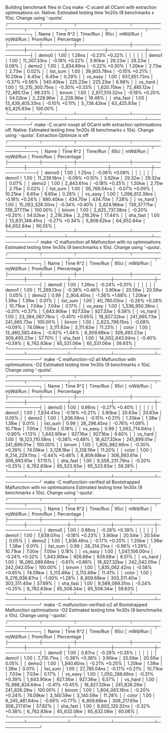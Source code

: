 Building benchmark files in Coq
make -C ocaml all
OCaml with extraction optimisations on. Native:
Estimated testing time 1m20s (8 benchmarks x 10s). Change using '-quota'.
┌──────────┬──────────┬─────────────────┬───────────────┬────────────┬────────────┬────────────┬────────────┐
│ Name     │ Time R^2 │        Time/Run │          95ci │    mWd/Run │   mjWd/Run │   Prom/Run │ Percentage │
├──────────┼──────────┼─────────────────┼───────────────┼────────────┼────────────┼────────────┼────────────┤
│ demo0    │     1.00 │          1.26ns │ -0.23% +0.22% │            │            │            │            │
│ demo1    │     1.00 │     11_307.33ns │ -0.18% +0.22% │     3.90kw │     29.23w │     29.23w │      0.08% │
│ demo2    │     1.00 │      2_834.89ns │ -0.22% +0.30% │     1.20kw │      2.73w │      2.73w │      0.02% │
│ list_sum │     1.00 │     39_603.78ns │ -0.15% +0.21% │    10.20kw │      6.45w │      6.45w │      0.29% │
│ vs_easy  │     1.00 │    937_851.73ns │ -0.37% +0.56% │   545.40kw │    225.23w │    225.23w │      6.98% │
│ vs_hard  │     1.00 │ 13_215_300.75ns │ -0.30% +0.33% │ 1_620.70kw │ 72_485.12w │ 72_485.12w │     98.33% │
│ binom    │     1.00 │  2_617_510.32ns │ -0.18% +0.20% │    54.02kw │  2_228.96w │  2_228.96w │     19.48% │
│ sha_fast │     1.00 │ 13_439_405.33ns │ -0.10% +0.11% │ 5_738.42kw │ 63_425.93w │ 63_425.93w │    100.00% │
└──────────┴──────────┴─────────────────┴───────────────┴────────────┴────────────┴────────────┴────────────┘
make -C ocaml-noopt all
OCaml with extraction optimisations off. Native:
Estimated testing time 1m20s (8 benchmarks x 10s). Change using '-quota'.
Extraction Optimize is off
┌──────────┬──────────┬─────────────────┬───────────────┬────────────┬─────────────┬─────────────┬────────────┐
│ Name     │ Time R^2 │        Time/Run │          95ci │    mWd/Run │    mjWd/Run │    Prom/Run │ Percentage │
├──────────┼──────────┼─────────────────┼───────────────┼────────────┼─────────────┼─────────────┼────────────┤
│ demo0    │     1.00 │          1.25ns │ -0.06% +0.08% │            │             │             │            │
│ demo1    │     1.00 │     11_239.18ns │ -0.09% +0.10% │     3.92kw │      29.32w │      29.32w │      0.07% │
│ demo2    │     1.00 │      2_843.61ns │ -0.18% +0.25% │     1.20kw │       2.75w │       2.75w │      0.02% │
│ list_sum │     1.00 │     39_766.04ns │ -0.07% +0.09% │    10.21kw │       6.65w │       6.65w │      0.26% │
│ vs_easy  │     1.00 │  1_096_612.39ns │ -0.18% +0.24% │   880.40kw │     434.70w │     434.70w │      7.28% │
│ vs_hard  │     1.00 │ 15_053_528.30ns │ -0.34% +0.40% │ 3_624.96kw │ 139_377.11w │ 139_377.11w │    100.00% │
│ binom    │     1.00 │  2_625_737.38ns │ -0.20% +0.20% │    54.02kw │   2_216.26w │   2_216.26w │     17.44% │
│ sha_fast │     1.00 │ 13_631_146.41ns │ -0.27% +0.34% │ 5_806.62kw │  64_652.84w │  64_652.84w │     90.55% │
└──────────┴──────────┴─────────────────┴───────────────┴────────────┴─────────────┴─────────────┴────────────┘
make -C malfunction all
Malfunction with no optimisations
Estimated testing time 1m30s (9 benchmarks x 10s). Change using '-quota'.
┌──────────┬──────────┬─────────────────┬───────────────┬─────────────┬─────────────┬─────────────┬────────────┐
│ Name     │ Time R^2 │        Time/Run │          95ci │     mWd/Run │    mjWd/Run │    Prom/Run │ Percentage │
├──────────┼──────────┼─────────────────┼───────────────┼─────────────┼─────────────┼─────────────┼────────────┤
│ demo0    │     1.00 │          1.26ns │ -0.24% +0.31% │             │             │             │            │
│ demo1    │     1.00 │     11_289.13ns │ -0.38% +0.46% │      3.90kw │      20.59w │      20.59w │      0.05% │
│ demo2    │     0.99 │      2_904.40ns │ -1.36% +1.68% │      1.20kw │       1.39w │       1.39w │      0.01% │
│ list_sum │     1.00 │     40_780.03ns │ -0.26% +0.28% │     10.71kw │       7.04w │       7.04w │      0.17% │
│ vs_easy  │     1.00 │  1_536_950.38ns │ -0.31% +0.37% │  1_643.90kw │     927.33w │     927.33w │      6.58% │
│ vs_hard  │     1.00 │ 23_364_067.78ns │ -0.40% +0.65% │ 18_627.32kw │ 241_665.73w │ 241_665.73w │    100.00% │
│ binom    │     1.00 │  2_623_796.15ns │ -0.08% +0.09% │     74.09kw │   3_111.63w │   3_111.63w │     11.23% │
│ color    │     1.00 │ 13_480_583.44ns │ -0.92% +1.44% │  8_809.68kw │ 309_493.23w │ 309_493.23w │     57.70% │
│ sha_fast │     1.00 │ 14_002_643.94ns │ -0.40% +0.59% │  6_762.83kw │  65_531.06w │  65_531.06w │     59.93% │
└──────────┴──────────┴─────────────────┴───────────────┴─────────────┴─────────────┴─────────────┴────────────┘
make -C malfunction-o2 all
Malfunction with optimisations -O2
Estimated testing time 1m30s (9 benchmarks x 10s). Change using '-quota'.
┌──────────┬──────────┬─────────────────┬───────────────┬─────────────┬─────────────┬─────────────┬────────────┐
│ Name     │ Time R^2 │        Time/Run │          95ci │     mWd/Run │    mjWd/Run │    Prom/Run │ Percentage │
├──────────┼──────────┼─────────────────┼───────────────┼─────────────┼─────────────┼─────────────┼────────────┤
│ demo0    │     1.00 │          0.86ns │ -0.27% +0.40% │             │             │             │            │
│ demo1    │     1.00 │      7_634.41ns │ -0.16% +0.21% │      3.90kw │      20.63w │      20.63w │      0.05% │
│ demo2    │     1.00 │      1_936.06ns │ -0.15% +0.21% │      1.20kw │       1.38w │       1.38w │      0.01% │
│ list_sum │     0.99 │     28_296.45ns │ -0.76% +1.09% │     10.71kw │       7.00w │       7.00w │      0.18% │
│ vs_easy  │     0.99 │  1_063_714.84ns │ -0.90% +1.13% │  1_643.90kw │     927.16w │     927.16w │      6.60% │
│ vs_hard  │     1.00 │ 16_123_110.58ns │ -0.38% +0.48% │ 18_627.32kw │ 241_899.01w │ 241_899.01w │    100.00% │
│ binom    │     1.00 │  1_805_982.66ns │ -0.30% +0.39% │     74.09kw │   3_128.19w │   3_128.19w │     11.20% │
│ color    │     1.00 │  9_214_229.11ns │ -0.44% +0.46% │  8_809.68kw │ 306_993.61w │ 306_993.61w │     57.15% │
│ sha_fast │     1.00 │  9_558_231.79ns │ -0.20% +0.25% │  6_762.83kw │  65_523.93w │  65_523.93w │     59.28% │
└──────────┴──────────┴─────────────────┴───────────────┴─────────────┴─────────────┴─────────────┴────────────┘
make -C malfunction-verified all
Bootstrapped Malfunction with no optimisations
Estimated testing time 1m30s (9 benchmarks x 10s). Change using '-quota'.
┌──────────┬──────────┬─────────────────┬───────────────┬─────────────┬─────────────┬─────────────┬────────────┐
│ Name     │ Time R^2 │        Time/Run │          95ci │     mWd/Run │    mjWd/Run │    Prom/Run │ Percentage │
├──────────┼──────────┼─────────────────┼───────────────┼─────────────┼─────────────┼─────────────┼────────────┤
│ demo0    │     1.00 │          0.86ns │ -0.28% +0.39% │             │             │             │            │
│ demo1    │     1.00 │      7_639.07ns │ -0.18% +0.23% │      3.90kw │      20.54w │      20.54w │      0.05% │
│ demo2    │     1.00 │      1_936.46ns │ -0.17% +0.20% │      1.20kw │       1.38w │       1.38w │      0.01% │
│ list_sum │     0.99 │     28_314.21ns │ -0.96% +1.29% │     10.71kw │       7.00w │       7.00w │      0.18% │
│ vs_easy  │     1.00 │  1_047_106.00ns │ -0.24% +0.32% │  1_643.90kw │     926.68w │     926.68w │      6.51% │
│ vs_hard  │     1.00 │ 16_080_089.68ns │ -0.61% +0.86% │ 18_627.32kw │ 242_042.05w │ 242_042.05w │    100.00% │
│ binom    │     1.00 │  1_835_062.42ns │ -0.58% +0.65% │     74.09kw │   3_113.49w │   3_113.49w │     11.41% │
│ color    │     1.00 │  9_276_936.87ns │ -1.00% +1.28% │  8_809.68kw │ 303_511.40w │ 303_511.40w │     57.69% │
│ sha_fast │     1.00 │  9_589_089.31ns │ -0.24% +0.25% │  6_762.83kw │  65_508.34w │  65_508.34w │     59.63% │
└──────────┴──────────┴─────────────────┴───────────────┴─────────────┴─────────────┴─────────────┴────────────┘
make -C malfunction-verified-o2 all
Bootstrapped Malfunction optimisations -O2
Estimated testing time 1m30s (9 benchmarks x 10s). Change using '-quota'.
┌──────────┬──────────┬─────────────────┬───────────────┬─────────────┬─────────────┬─────────────┬────────────┐
│ Name     │ Time R^2 │        Time/Run │          95ci │     mWd/Run │    mjWd/Run │    Prom/Run │ Percentage │
├──────────┼──────────┼─────────────────┼───────────────┼─────────────┼─────────────┼─────────────┼────────────┤
│ demo0    │     1.00 │          0.87ns │ -0.29% +0.35% │             │             │             │            │
│ demo1    │     1.00 │      7_710.71ns │ -0.38% +0.38% │      3.90kw │      20.59w │      20.59w │      0.05% │
│ demo2    │     1.00 │      1_940.60ns │ -0.21% +0.25% │      1.20kw │       1.38w │       1.38w │      0.01% │
│ list_sum │     1.00 │     27_785.04ns │ -0.17% +0.21% │     10.71kw │       7.03w │       7.03w │      0.17% │
│ vs_easy  │     1.00 │  1_050_286.68ns │ -0.31% +0.39% │  1_643.90kw │     927.36w │     927.36w │      6.57% │
│ vs_hard  │     1.00 │ 15_988_824.64ns │ -0.41% +0.45% │ 18_627.32kw │ 241_826.29w │ 241_826.29w │    100.00% │
│ binom    │     1.00 │  1_804_063.16ns │ -0.20% +0.24% │     74.09kw │   3_140.59w │   3_140.59w │     11.28% │
│ color    │     1.00 │  9_245_481.84ns │ -0.69% +0.77% │  8_809.68kw │ 308_217.61w │ 308_217.61w │     57.82% │
│ sha_fast │     1.00 │  9_602_120.32ns │ -0.32% +0.38% │  6_762.83kw │  65_632.08w │  65_632.08w │     60.06% │
└──────────┴──────────┴─────────────────┴───────────────┴─────────────┴─────────────┴─────────────┴────────────┘
